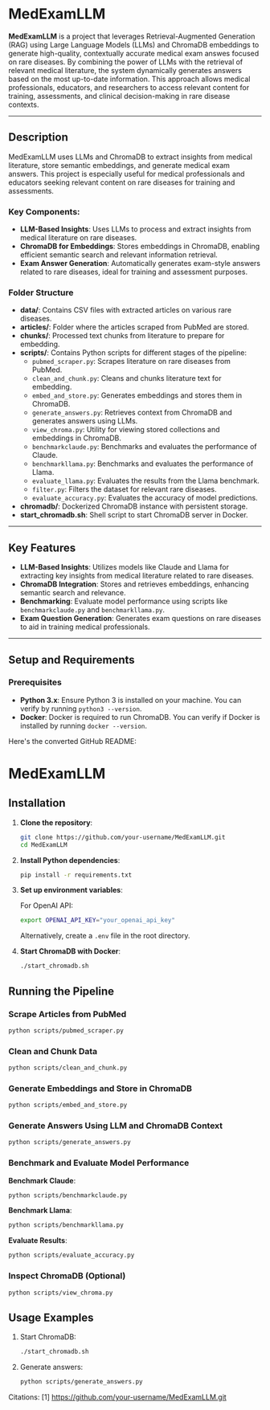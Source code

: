 # MedExamLLM

**MedExamLLM** is a project that leverages Retrieval-Augmented Generation (RAG) using Large Language Models (LLMs) and ChromaDB embeddings to generate high-quality, contextually accurate medical exam answes focused on rare diseases. By combining the power of LLMs with the retrieval of relevant medical literature, the system dynamically generates answers based on the most up-to-date information. This approach allows medical professionals, educators, and researchers to access relevant content for training, assessments, and clinical decision-making in rare disease contexts.


---

## Description

MedExamLLM uses LLMs and ChromaDB to extract insights from medical literature, store semantic embeddings, and generate medical exam answers. This project is especially useful for medical professionals and educators seeking relevant content on rare diseases for training and assessments.

### Key Components:

- **LLM-Based Insights**: Uses LLMs to process and extract insights from medical literature on rare diseases.
- **ChromaDB for Embeddings**: Stores embeddings in ChromaDB, enabling efficient semantic search and relevant information retrieval.
- **Exam Answer Generation**: Automatically generates exam-style answers related to rare diseases, ideal for training and assessment purposes.

### Folder Structure

- **data/**: Contains CSV files with extracted articles on various rare diseases.
- **articles/**: Folder where the articles scraped from PubMed are stored.
- **chunks/**: Processed text chunks from literature to prepare for embedding.
- **scripts/**: Contains Python scripts for different stages of the pipeline:
  - `pubmed_scraper.py`: Scrapes literature on rare diseases from PubMed.
  - `clean_and_chunk.py`: Cleans and chunks literature text for embedding.
  - `embed_and_store.py`: Generates embeddings and stores them in ChromaDB.
  - `generate_answers.py`: Retrieves context from ChromaDB and generates answers using LLMs.
  - `view_chroma.py`: Utility for viewing stored collections and embeddings in ChromaDB.
  - `benchmarkclaude.py`: Benchmarks and evaluates the performance of Claude.
  - `benchmarkllama.py`: Benchmarks and evaluates the performance of Llama.
  - `evaluate_llama.py`: Evaluates the results from the Llama benchmark.
  - `filter.py`: Filters the dataset for relevant rare diseases.
  - `evaluate_accuracy.py`: Evaluates the accuracy of model predictions.
- **chromadb/**: Dockerized ChromaDB instance with persistent storage.
- **start_chromadb.sh**: Shell script to start ChromaDB server in Docker.

---

## Key Features

- **LLM-Based Insights**: Utilizes models like Claude and Llama for extracting key insights from medical literature related to rare diseases.
- **ChromaDB Integration**: Stores and retrieves embeddings, enhancing semantic search and relevance.
- **Benchmarking**: Evaluate model performance using scripts like `benchmarkclaude.py` and `benchmarkllama.py`.
- **Exam Question Generation**: Generates exam questions on rare diseases to aid in training medical professionals.

---

## Setup and Requirements

### Prerequisites

- **Python 3.x**: Ensure Python 3 is installed on your machine. You can verify by running `python3 --version`.
- **Docker**: Docker is required to run ChromaDB. You can verify if Docker is installed by running `docker --version`.

Here's the converted GitHub README:

# MedExamLLM

## Installation

1. **Clone the repository**:

   ```bash
   git clone https://github.com/your-username/MedExamLLM.git
   cd MedExamLLM
   ```

2. **Install Python dependencies**:

   ```bash
   pip install -r requirements.txt
   ```

3. **Set up environment variables**:

   For OpenAI API:

   ```bash
   export OPENAI_API_KEY="your_openai_api_key"
   ```

   Alternatively, create a `.env` file in the root directory.

4. **Start ChromaDB with Docker**:

   ```bash
   ./start_chromadb.sh
   ```

## Running the Pipeline

### Scrape Articles from PubMed

```bash
python scripts/pubmed_scraper.py
```

### Clean and Chunk Data

```bash
python scripts/clean_and_chunk.py
```

### Generate Embeddings and Store in ChromaDB

```bash
python scripts/embed_and_store.py
```

### Generate Answers Using LLM and ChromaDB Context

```bash
python scripts/generate_answers.py
```

### Benchmark and Evaluate Model Performance

**Benchmark Claude**:

```bash
python scripts/benchmarkclaude.py
```

**Benchmark Llama**:

```bash
python scripts/benchmarkllama.py
```

**Evaluate Results**:

```bash
python scripts/evaluate_accuracy.py
```

### Inspect ChromaDB (Optional)

```bash
python scripts/view_chroma.py
```

## Usage Examples

1. Start ChromaDB:

   ```bash
   ./start_chromadb.sh
   ```

2. Generate answers:

   ```bash
   python scripts/generate_answers.py
   ```

Citations:
[1] https://github.com/your-username/MedExamLLM.git
